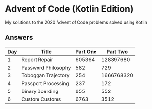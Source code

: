 # Advent of Code (Kotlin Edition)

My solutions to the 2020 Advent of Code problems solved using Kotlin

## Answers

|Day|Title|Part One|Part Two|
|---|---|---|---|
|1|Report Repair|605364|128397680|
|2|Password Philosophy|582|729|
|3|Toboggan Trajectory|254|1666768320|
|4|Passport Processing|237|172|
|5|Binary Boarding|855|552|
|6|Custom Customs|6763|3512|